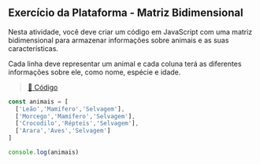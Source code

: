 ## Exercício da Plataforma - Matriz Bidimensional
Nesta atividade, você deve criar um código em JavaScript com uma matriz bidimensional para armazenar informações sobre animais e as suas características.

Cada linha deve representar um animal e cada coluna terá as diferentes informações sobre ele, como nome, espécie e idade.

> <a href="https://codepen.io/DanielGNB/pen/BaGbpXO?editors=0012" target="_blank">:link: Código</a>

```js
const animais = [
  ['Leão','Mamífero','Selvagem'],
  ['Morcego','Mamífero','Selvagem'],
  ['Crocodilo','Répteis','Selvagem'],
  ['Arara','Aves','Selvagem']
]

console.log(animais)
```
